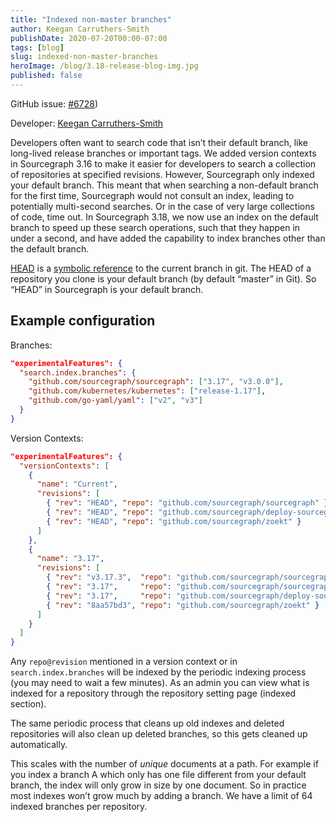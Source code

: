 ```yaml
---
title: "Indexed non-master branches"
author: Keegan Carruthers-Smith
publishDate: 2020-07-20T00:00-07:00
tags: [blog]
slug: indexed-non-master-branches
heroImage: /blog/3.18-release-blog-img.jpg
published: false
---
```


GitHub issue: [#6728](https://github.com/sourcegraph/sourcegraph/issues/6728))

Developer: [Keegan Carruthers-Smith](https://github.com/keegancsmith)

Developers often want to search code that isn’t their default branch, like long-lived release branches or important tags. We added version contexts in Sourcegraph 3.16 to make it easier for developers to search a collection of repositories at specified revisions. However, Sourcegraph only indexed your default branch. This meant that when searching a non-default branch for the first time, Sourcegraph would not consult an index, leading to potentially multi-second searches. Or in the case of very large collections of code, time out. In Sourcegraph 3.18, we now use an index on the default branch to speed up these search operations, such that they happen in under a second, and have added the capability to index branches other than the default branch.

[HEAD](https://git-scm.com/docs/gitglossary#Documentation/gitglossary.txt-aiddefHEADaHEAD) is a [symbolic reference](https://git-scm.com/docs/gitglossary#Documentation/gitglossary.txt-aiddefsymrefasymref) to the current branch in git. The HEAD of a repository you clone is your default branch (by default “master” in Git). So “HEAD” in Sourcegraph is your default branch.

## Example configuration

Branches:

```json
"experimentalFeatures": {
  "search.index.branches": {
    "github.com/sourcegraph/sourcegraph": ["3.17", "v3.0.0"],
    "github.com/kubernetes/kubernetes": ["release-1.17"],
    "github.com/go-yaml/yaml": ["v2", "v3"]
  }
}
```

Version Contexts:

```json
"experimentalFeatures": {
  "versionContexts": [
    {
      "name": "Current",
      "revisions": [
        { "rev": "HEAD", "repo": "github.com/sourcegraph/sourcegraph" },
        { "rev": "HEAD", "repo": "github.com/sourcegraph/deploy-sourcegraph" },
        { "rev": "HEAD", "repo": "github.com/sourcegraph/zoekt" }
      ]
    },
    {
      "name": "3.17",
      "revisions": [
        { "rev": "v3.17.3",  "repo": "github.com/sourcegraph/sourcegraph" },
        { "rev": "3.17",     "repo": "github.com/sourcegraph/sourcegraph" },
        { "rev": "3.17",     "repo": "github.com/sourcegraph/deploy-sourcegraph" },
        { "rev": "8aa57bd3", "repo": "github.com/sourcegraph/zoekt" }
      ]
    }
  ]
}
```

Any `repo@revision` mentioned in a version context or in `search.index.branches` will be indexed by the periodic indexing process (you may need to wait a few minutes). As an admin you can view what is indexed for a repository through the repository setting page (indexed section).

The same periodic process that cleans up old indexes and deleted repositories will also clean up deleted branches, so this gets cleaned up automatically.

This scales with the number of _unique_ documents at a path. For example if you index a branch A which only has one file different from your default branch, the index will only grow in size by one document. So in practice most indexes won’t grow much by adding a branch. We have a limit of 64 indexed branches per repository.
